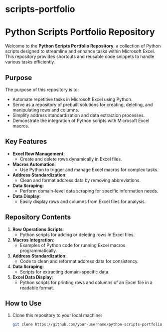 # scripts-portfolio
# Python Scripts Portfolio Repository

Welcome to the **Python Scripts Portfolio Repository**, a collection of Python scripts designed to streamline and enhance tasks within Microsoft Excel. This repository provides shortcuts and reusable code snippets to handle various tasks efficiently.

## Purpose
The purpose of this repository is to:
- Automate repetitive tasks in Microsoft Excel using Python.
- Serve as a repository of prebuilt solutions for creating, deleting, and manipulating rows and columns.
- Simplify address standardization and data extraction processes.
- Demonstrate the integration of Python scripts with Microsoft Excel macros.

## Key Features
- **Excel Row Management**:
  - Create and delete rows dynamically in Excel files.
- **Macros Automation**:
  - Use Python to trigger and manage Excel macros for complex tasks.
- **Address Standardization**:
  - Clean and format address data by removing abbreviations.
- **Data Scraping**:
  - Perform domain-level data scraping for specific information needs.
- **Data Display**:
  - Easily display rows and columns from Excel files for analysis.

## Repository Contents
1. **Row Operations Scripts**:
   - Python scripts for adding or deleting rows in Excel files.
2. **Macros Integration**:
   - Examples of Python code for running Excel macros programmatically.
3. **Address Standardization**:
   - Code to clean and reformat address data for consistency.
4. **Data Scraping**:
   - Scripts for extracting domain-specific data.
5. **Excel Data Display**:
   - Python scripts for printing rows and columns of an Excel file in a readable format.

## How to Use
1. Clone this repository to your local machine:
   ```bash
   git clone https://github.com/your-username/python-scripts-portfolio.git
